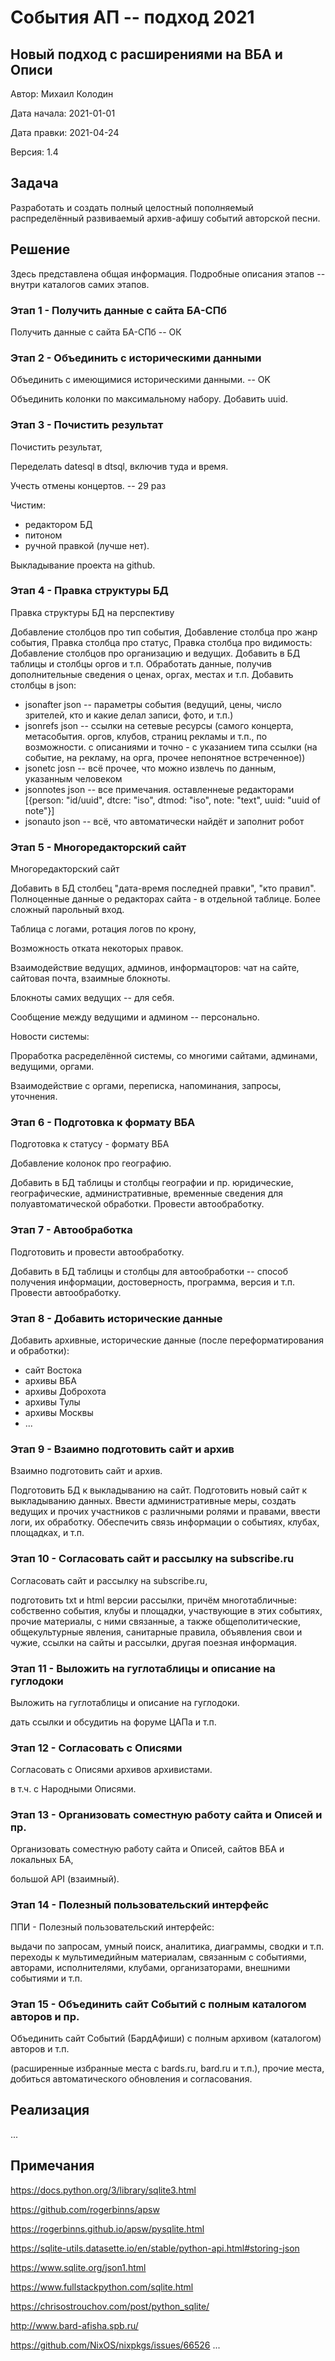 События АП -- подход 2021
==========================================

Новый подход с расширениями на ВБА и Описи
------------------------------------------

Автор: Михаил Колодин

Дата начала: 2021-01-01

Дата правки: 2021-04-24

Версия: 1.4

Задача
------------------------------------------

Разработать и создать 
полный целостный пополняемый распределённый развиваемый
архив-афишу событий авторской песни.

Решение
------------------------------------------

Здесь представлена общая информация.
Подробные описания этапов -- внутри каталогов самих этапов.

### Этап 1 - Получить данные с сайта БА-СПб

Получить данные с сайта БА-СПб -- ОК

### Этап 2 - Объединить с историческими данными

Объединить с имеющимися историческими данными. -- OK

Объединить колонки по максимальному набору.
Добавить uuid.

### Этап 3 - Почистить результат

Почистить результат,

Переделать datesql в dtsql, включив туда и время.

Учесть отмены концертов. -- 29 раз

Чистим:
- редактором БД
- питоном
- ручной правкой (лучше нет).

Выкладывание проекта на github.

### Этап 4 - Правка структуры БД

Правка структуры БД на перспективу

Добавление столбцов про тип события,
Добавление столбца про жанр события,
Правка столбца про статус,
Правка столбца про видимость:
Добавление столбцов про организацию и ведущих.
Добавить в БД таблицы и столбцы оргов и т.п.
Обработать данные, получив дополнительные сведения о ценах, оргах, местах и т.п.
Добавить столбцы в json:
- jsonafter json -- параметры события (ведущий, цены, число зрителей, кто и какие делал записи, фото, и т.п.)
- jsonrefs json -- ссылки на сетевые ресурсы (самого концерта, метасобытия. оргов, клубов, страниц рекламы и т.п., по возможности.  с описаниями и точно - с указанием типа ссылки (на событие, на рекламу, на орга, прочее непонятное встреченное)) 
- jsonetc josn -- всё прочее, что можно извлечь по данным, указанным человеком
- jsonnotes json -- все примечания. оставленнеые редакторами
  [{person: "id/uuid", dtcre: "iso", dtmod: "iso", note: "text", uuid: "uuid of note"}]
- jsonauto json -- всё, что автоматически найдёт и заполнит робот

### Этап 5 - Многоредакторский сайт

Многоредакторский сайт

Добавить в БД столбец "дата-время последней правки", "кто правил".
Полноценные данные о редакторах сайта - в отдельной таблице.
Более сложный парольный вход.

Таблица с логами, ротация логов по крону,

Возможность отката некоторых правок.

Взаимодействие ведущих, админов, информацторов:
чат на сайте, сайтовая почта, взаимные блокноты.

Блокноты самих ведущих -- для себя.

Сообщение между ведущими и админом -- персонально.

Новости системы:

Проработка расределённой системы,
со многими сайтами, админами, ведущими, оргами.

Взаимодействие с оргами, переписка, напоминания, запросы, уточнения.

### Этап 6 - Подготовка к формату ВБА

Подготовка к статусу - формату ВБА

Добавление колонок про географию.

Добавить в БД таблицы и столбцы географии и пр. юридические, географические, административные, временные сведения для полуавтоматической обработки.
Провести автообработку.

### Этап 7 - Автообработка

Подготовить и провести автообработку.

Добавить в БД таблицы и столбцы для автообработки -- способ получения информации, достоверность, программа, версия и т.п.
Провести автообработку.

### Этап 8 - Добавить исторические данные

Добавить архивные, исторические данные (после переформатирования и обработки): 

- сайт Востока
- архивы ВБА
- архивы Доброхота
- архивы Тулы
- архивы Москвы
- ...

### Этап 9 - Взаимно подготовить сайт и архив

Взаимно подготовить сайт и архив.

Подготовить БД к выкладыванию на сайт.
Подготовить новый сайт к выкладыванию данных.
Ввести административные меры,
создать ведущих и прочих участников с различными ролями и правами,
ввести логи, их обработку.
Обеспечить связь информации о событиях, клубах, площадках, и т.п.

### Этап 10 - Согласовать сайт и рассылку на subscribe.ru

Согласовать сайт и рассылку на subscribe.ru, 

подготовить txt и html версии рассылки,
причём многотабличные: 
собственно события, 
клубы и площадки, участвующие в этих событиях,
прочие материалы, с ними связанные,
а также общеполитические, общекультурные явления, 
санитарные правила, 
объявления свои и чужие,
ссылки на сайты и рассылки,
другая поезная информация.

### Этап 11 - Выложить на гуглотаблицы и описание на гуглодоки

Выложить на гуглотаблицы и описание на гуглодоки.

дать ссылки и обсудитиь на форуме ЦАПа и т.п.

### Этап 12 - Согласовать с Описями

Согласовать с Описями архивов архивистами. 

в т.ч. с Народными Описями.

### Этап 13 - Организовать соместную работу сайта и Описей и пр.

Организовать соместную работу сайта и Описей, сайтов ВБА и локальных БА,

большой API (взаимный).

### Этап 14 - Полезный пользовательский интерфейс

ППИ - Полезный пользовательский интерфейс: 

выдачи по запросам, умный поиск, аналитика, диаграммы, сводки и т.п.
переходы к мультимедийным материалам, 
связанным с событиями, авторами, исполнителями, клубами, организаторами, 
внешними событиями и т.п.

### Этап 15 - Объединить сайт Событий с полным каталогом авторов и пр.

Объединить сайт Событий (БардАфиши) с полным архивом (каталогом) авторов и т.п.

(расширенные избранные места с bards.ru, bard.ru и т.п.),
прочие места,
добиться автоматического обновления и согласования.


Реализация
------------------------------------------


...

Примечания
------------------------------------------

https://docs.python.org/3/library/sqlite3.html

https://github.com/rogerbinns/apsw

https://rogerbinns.github.io/apsw/pysqlite.html

https://sqlite-utils.datasette.io/en/stable/python-api.html#storing-json

https://www.sqlite.org/json1.html

https://www.fullstackpython.com/sqlite.html

https://chrisostrouchov.com/post/python_sqlite/

http://www.bard-afisha.spb.ru/

https://github.com/NixOS/nixpkgs/issues/66526
...
